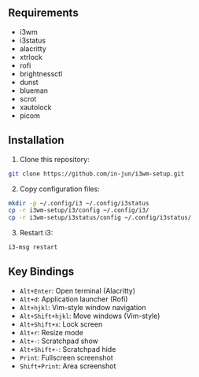 ## Requirements

- i3wm
- i3status
- alacritty
- xtrlock
- rofi
- brightnessctl
- dunst
- blueman
- scrot
- xautolock
- picom

## Installation

1. Clone this repository:

```bash
git clone https://github.com/in-jun/i3wm-setup.git
```

2. Copy configuration files:

```bash
mkdir -p ~/.config/i3 ~/.config/i3status
cp -r i3wm-setup/i3/config ~/.config/i3/
cp -r i3wm-setup/i3status/config ~/.config/i3status/
```

3. Restart i3:

```bash
i3-msg restart
```

## Key Bindings

- `Alt+Enter`: Open terminal (Alacritty)
- `Alt+d`: Application launcher (Rofi)
- `Alt+hjkl`: Vim-style window navigation
- `Alt+Shift+hjkl`: Move windows (Vim-style)
- `Alt+Shift+x`: Lock screen
- `Alt+r`: Resize mode
- `Alt+-`: Scratchpad show
- `Alt+Shift+-`: Scratchpad hide
- `Print`: Fullscreen screenshot
- `Shift+Print`: Area screenshot
